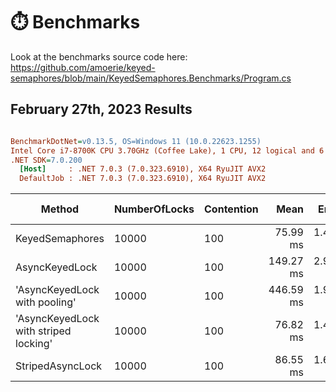 # ⏱️ Benchmarks

Look at the benchmarks source code here: https://github.com/amoerie/keyed-semaphores/blob/main/KeyedSemaphores.Benchmarks/Program.cs

February 27th, 2023 Results
---------------------------

``` ini

BenchmarkDotNet=v0.13.5, OS=Windows 11 (10.0.22623.1255)
Intel Core i7-8700K CPU 3.70GHz (Coffee Lake), 1 CPU, 12 logical and 6 physical cores
.NET SDK=7.0.200
  [Host]     : .NET 7.0.3 (7.0.323.6910), X64 RyuJIT AVX2
  DefaultJob : .NET 7.0.3 (7.0.323.6910), X64 RyuJIT AVX2


```
|                                Method | NumberOfLocks | Contention |      Mean |    Error |   StdDev | Ratio | RatioSD |       Gen0 |      Gen1 |      Gen2 | Allocated | Alloc Ratio |
|-------------------------------------- |-------------- |----------- |----------:|---------:|---------:|------:|--------:|-----------:|----------:|----------:|----------:|------------:|
|                       KeyedSemaphores |         10000 |        100 |  75.99 ms | 1.488 ms | 2.795 ms |  1.00 |    0.00 |  2285.7143 | 2000.0000 | 1000.0000 |  31.71 MB |        1.00 |
|                        AsyncKeyedLock |         10000 |        100 | 149.27 ms | 2.961 ms | 6.181 ms |  1.97 |    0.11 | 30250.0000 | 4250.0000 |  750.0000 | 199.77 MB |        6.30 |
|         &#39;AsyncKeyedLock with pooling&#39; |         10000 |        100 | 446.59 ms | 1.968 ms | 1.745 ms |  5.91 |    0.14 |  8000.0000 | 1000.0000 | 1000.0000 |  69.87 MB |        2.20 |
| &#39;AsyncKeyedLock with striped locking&#39; |         10000 |        100 |  76.82 ms | 1.441 ms | 1.480 ms |  1.02 |    0.03 |  2285.7143 | 2142.8571 | 1000.0000 |  31.71 MB |        1.00 |
|                      StripedAsyncLock |         10000 |        100 |  86.55 ms | 1.699 ms | 2.695 ms |  1.14 |    0.05 |  3333.3333 | 2833.3333 | 1166.6667 |  36.12 MB |        1.14 |
